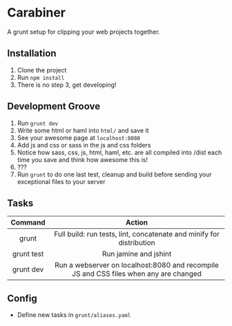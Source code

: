 Carabiner
=========
A grunt setup for clipping your web projects together.

Installation
------------
1. Clone the project
2. Run `npm install`
3. There is no step 3, get developing!

Development Groove
------------------
1. Run `grunt dev`
2. Write some html or haml into `html/` and save it
3. See your awesome page at `localhost:8080`
4. Add js and css or sass in the js and css folders
5. Notice how sass, css, js, html, haml, etc. are all compiled into /dist each time you save and think how awesome this is!
6. ???
7. Run `grunt` to do one last test, cleanup and build before sending your exceptional files to your server


Tasks
-----
|   Command  |                                         Action                                        |
|:----------:|:-------------------------------------------------------------------------------------:|
| grunt      | Full build: run tests, lint, concatenate and minify for distribution                  |
| grunt test | Run jamine and jshint                                                                 |
| grunt dev  | Run a webserver on localhost:8080 and recompile JS and CSS files when any are changed |

Config
------
- Define new tasks in `grunt/aliases.yaml`
